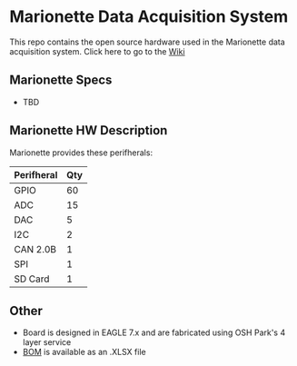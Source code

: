 # Marionette Data Acquisition System

This repo contains the open source hardware used in the Marionette data acquisition system.
Click here to go to the [Wiki](https://github.com/marionette-daq/marionette-hardware/wiki)
## Marionette Specs

- TBD

## Marionette HW Description

Marionette provides these perifherals:

|Perifheral|Qty|
|---|---|
|GPIO|60|
|ADC|15|
|DAC|5|
|I2C|2|
|CAN 2.0B|1|
|SPI|1|
|SD Card|1|

## Other
* Board is designed in EAGLE 7.x and are fabricated using OSH Park's 4 layer service
* [BOM](https://github.com/marionette-daq/marionette-hardware/blob/master/mBOM.xlsx?raw=true) is available as an .XLSX file


